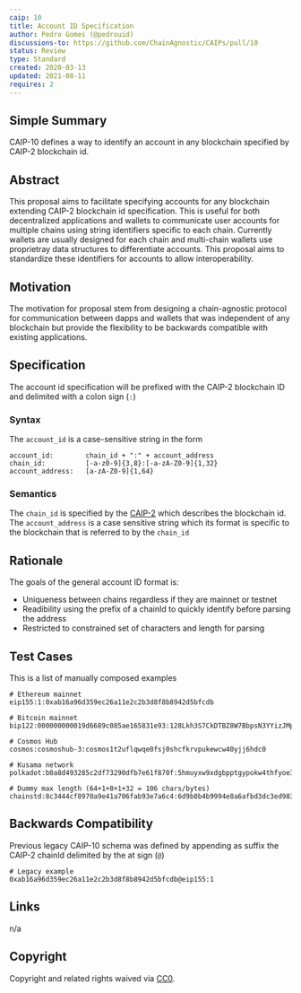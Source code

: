 ```yaml
---
caip: 10
title: Account ID Specification
author: Pedro Gomes (@pedrouid)
discussions-to: https://github.com/ChainAgnostic/CAIPs/pull/10
status: Review
type: Standard
created: 2020-03-13
updated: 2021-08-11
requires: 2
---
```


## Simple Summary

CAIP-10 defines a way to identify an account in any blockchain specified by CAIP-2 blockchain id.

## Abstract

This proposal aims to facilitate specifying accounts for any blockchain extending CAIP-2 blockchain id specification. This is useful for both decentralized applications and wallets to communicate user accounts for multiple chains using string identifiers specific to each chain. Currently wallets are usually designed for each chain and multi-chain wallets use proprietray data structures to differentiate accounts. This proposal aims to standardize these identifiers for accounts to allow interoperability.

## Motivation

The motivation for proposal stem from designing a chain-agnostic protocol for communication between dapps and wallets that was independent of any blockchain but provide the flexibility to be backwards compatible with existing applications.

## Specification

The account id specification will be prefixed with the CAIP-2 blockchain ID and delimited with a colon sign (`:`)

### Syntax

The `account_id` is a case-sensitive string in the form

```
account_id:        chain_id + ":" + account_address
chain_id:          [-a-z0-9]{3,8}:[-a-zA-Z0-9]{1,32}
account_address:   [a-zA-Z0-9]{1,64}
```

### Semantics

The `chain_id` is specified by the [CAIP-2](https://github.com/ChainAgnostic/CAIPs/blob/master/CAIPs/caip-2.md) which describes the blockchain id.
The `account_address` is a case sensitive string which its format is specific to the blockchain that is referred to by the `chain_id`

## Rationale

The goals of the general account ID format is:

- Uniqueness between chains regardless if they are mainnet or testnet
- Readibility using the prefix of a chainId to quickly identify before parsing the address
- Restricted to constrained set of characters and length for parsing

## Test Cases

This is a list of manually composed examples

```
# Ethereum mainnet
eip155:1:0xab16a96d359ec26a11e2c2b3d8f8b8942d5bfcdb

# Bitcoin mainnet
bip122:000000000019d6689c085ae165831e93:128Lkh3S7CkDTBZ8W7BbpsN3YYizJMp8p6

# Cosmos Hub
cosmos:cosmoshub-3:cosmos1t2uflqwqe0fsj0shcfkrvpukewcw40yjj6hdc0

# Kusama network
polkadot:b0a8d493285c2df73290dfb7e61f870f:5hmuyxw9xdgbpptgypokw4thfyoe3ryenebr381z9iaegmfy

# Dummy max length (64+1+8+1+32 = 106 chars/bytes)
chainstd:8c3444cf8970a9e41a706fab93e7a6c4:6d9b0b4b9994e8a6afbd3dc3ed983cd51c755afb27cd1dc7825ef59c134a39f7
```

## Backwards Compatibility

Previous legacy CAIP-10 schema was defined by appending as suffix the CAIP-2 chainId delimited by the at sign (`@`)

```
# Legacy example
0xab16a96d359ec26a11e2c2b3d8f8b8942d5bfcdb@eip155:1
```

## Links

n/a

## Copyright

Copyright and related rights waived via [CC0](../LICENSE).
